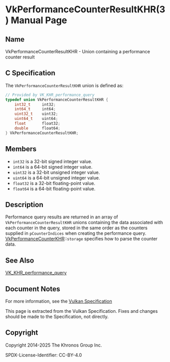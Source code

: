 # VkPerformanceCounterResultKHR(3) Manual Page

## Name

VkPerformanceCounterResultKHR - Union containing a performance counter result



## [](#_c_specification)C Specification

The `VkPerformanceCounterResultKHR` union is defined as:

```c++
// Provided by VK_KHR_performance_query
typedef union VkPerformanceCounterResultKHR {
    int32_t     int32;
    int64_t     int64;
    uint32_t    uint32;
    uint64_t    uint64;
    float       float32;
    double      float64;
} VkPerformanceCounterResultKHR;
```

## [](#_members)Members

- `int32` is a 32-bit signed integer value.
- `int64` is a 64-bit signed integer value.
- `uint32` is a 32-bit unsigned integer value.
- `uint64` is a 64-bit unsigned integer value.
- `float32` is a 32-bit floating-point value.
- `float64` is a 64-bit floating-point value.

## [](#_description)Description

Performance query results are returned in an array of `VkPerformanceCounterResultKHR` unions containing the data associated with each counter in the query, stored in the same order as the counters supplied in `pCounterIndices` when creating the performance query. [VkPerformanceCounterKHR](https://registry.khronos.org/vulkan/specs/latest/man/html/VkPerformanceCounterKHR.html)::`storage` specifies how to parse the counter data.

## [](#_see_also)See Also

[VK\_KHR\_performance\_query](https://registry.khronos.org/vulkan/specs/latest/man/html/VK_KHR_performance_query.html)

## [](#_document_notes)Document Notes

For more information, see the [Vulkan Specification](https://registry.khronos.org/vulkan/specs/latest/html/vkspec.html#VkPerformanceCounterResultKHR)

This page is extracted from the Vulkan Specification. Fixes and changes should be made to the Specification, not directly.

## [](#_copyright)Copyright

Copyright 2014-2025 The Khronos Group Inc.

SPDX-License-Identifier: CC-BY-4.0